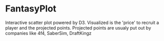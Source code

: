 # FantasyPlot
Interactive scatter plot powered by D3. Visualized is the 'price' to recruit a player and the projected points. Projected points are usualy put out by companies like 4f4, SaberSim, DraftKingz
